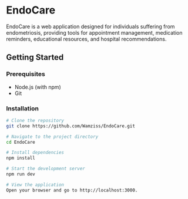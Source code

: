 # EndoCare

EndoCare is a web application designed for individuals suffering from endometriosis, providing tools for appointment management, medication reminders, educational resources, and hospital recommendations.

## Getting Started

### Prerequisites

- Node.js (with npm)
- Git

### Installation

```sh
# Clone the repository
git clone https://github.com/Wamziss/EndoCare.git

# Navigate to the project directory
cd EndoCare

# Install dependencies
npm install

# Start the development server
npm run dev

# View the application
Open your browser and go to http://localhost:3000.
```
